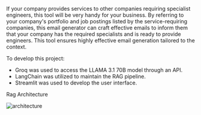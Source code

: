 If your company provides services to other companies requiring specialist engineers, this tool will be very handy for your business. By referring to your company's portfolio and job postings listed by the service-requiring companies, this email generator can craft effective emails to inform them that your company has the required specialists and is ready to provide engineers. This tool ensures highly effective email generation tailored to the context.

To develop this project:

   - Groq was used to access the LLAMA 3.1 70B model through an API.
   - LangChain was utilized to maintain the RAG pipeline.
   - Streamlit was used to develop the user interface.



Rag Architecture

![architecture](https://github.com/user-attachments/assets/7b80091a-f844-4663-af14-81920192ad9b)

